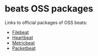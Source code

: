 # beats OSS packages

Links to official packages of OSS beats:

- [Filebeat](https://www.elastic.co/downloads/beats/filebeat-oss)
- [Heartbeat](https://www.elastic.co/downloads/beats/heartbeat-oss)
- [Metricbeat](https://www.elastic.co/downloads/beats/metricbeat-oss)
- [Packetbeat](https://www.elastic.co/downloads/beats/packetbeat-oss)